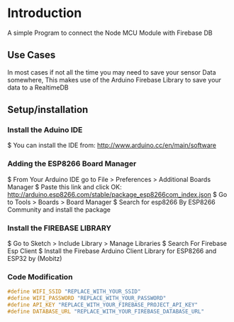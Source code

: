 # Introduction

A simple Program to connect the Node MCU Module with Firebase DB

## Use Cases

In most cases if not all the time you may need to save your sensor Data somewhere, This makes use of the 
Arduino Firebase Library to save your data to a RealtimeDB

## Setup/installation

### Install the Aduino IDE 
$ You can install the IDE from: http://www.arduino.cc/en/main/software


### Adding the ESP8266 Board Manager
$ From Your Arduino IDE go to File > Preferences > Additional Boards Manager 
$ Paste this link and click OK: http://arduino.esp8266.com/stable/package_esp8266com_index.json
$ Go to Tools > Boards > Board Manager 
$ Search for esp8266 By ESP8266 Community and install the package

### Install the FIREBASE LIBRARY
$ Go to Sketch > Include Library > Manage Libraries 
$ Search For Firebase Esp Client 
$ Install the Firebase Arduino Client Library for ESP8266 and ESP32 by (Mobitz)

### Code Modification
``` c++
#define WIFI_SSID "REPLACE_WITH_YOUR_SSID"
#define WIFI_PASSWORD "REPLACE_WITH_YOUR_PASSWORD"
#define API_KEY "REPLACE_WITH_YOUR_FIREBASE_PROJECT_API_KEY"
#define DATABASE_URL "REPLACE_WITH_YOUR_FIREBASE_DATABASE_URL"
```